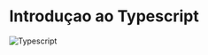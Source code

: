 # Introduçao ao Typescript

<div align="left">
  <img src="https://img.shields.io/badge/-PostgreSQL-blue?style=for-the-badge" alt="Typescript">
</div>

